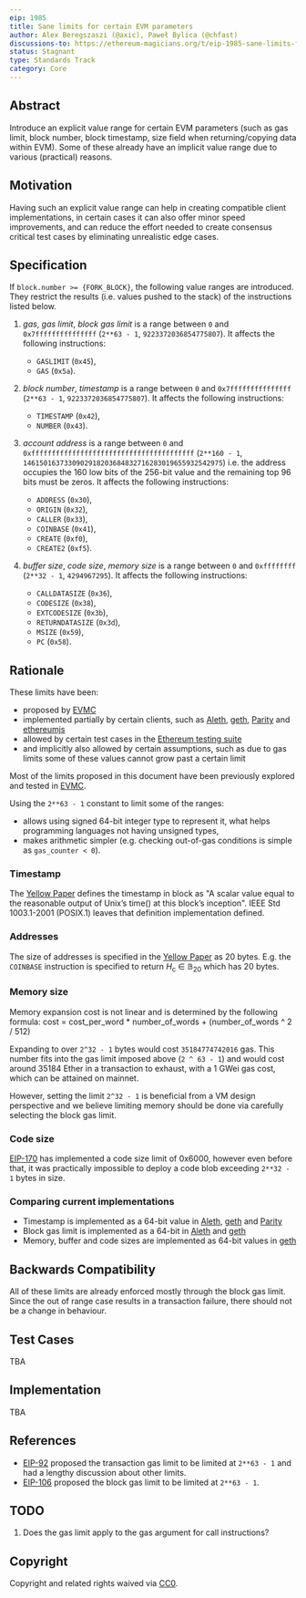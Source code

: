 ```yaml
---
eip: 1985
title: Sane limits for certain EVM parameters
author: Alex Beregszaszi (@axic), Paweł Bylica (@chfast)
discussions-to: https://ethereum-magicians.org/t/eip-1985-sane-limits-for-certain-evm-parameters/3224
status: Stagnant
type: Standards Track
category: Core
---
```


## Abstract

Introduce an explicit value range for certain EVM parameters
(such as gas limit, block number, block timestamp, size field when returning/copying data within EVM).
Some of these already have an implicit value range due to various (practical) reasons.

## Motivation

Having such an explicit value range can help in creating compatible client implementations,
in certain cases it can also offer minor speed improvements,
and can reduce the effort needed to create consensus critical test cases
by eliminating unrealistic edge cases.

## Specification

If `block.number >= {FORK_BLOCK}`, the following value ranges are introduced.
They restrict the results (i.e. values pushed to the stack) of the instructions listed below.

1. *gas*, *gas limit*, *block gas limit*
   is a range between `0` and `0x7fffffffffffffff` (`2**63 - 1`, `9223372036854775807`).
   It affects the following instructions:
   - `GASLIMIT` (`0x45`),
   - `GAS` (`0x5a`).

2. *block number*, *timestamp*
   is a range between `0` and `0x7fffffffffffffff` (`2**63 - 1`, `9223372036854775807`).
   It affects the following instructions:
   - `TIMESTAMP` (`0x42`),
   - `NUMBER` (`0x43`).

3. *account address*
   is a range between `0` and `0xffffffffffffffffffffffffffffffffffffffff` (`2**160 - 1`, `1461501637330902918203684832716283019655932542975`)
   i.e. the address occupies the 160 low bits of the 256-bit value and the remaining top 96 bits must be zeros.
   It affects the following instructions:
   - `ADDRESS` (`0x30`),
   - `ORIGIN` (`0x32`),
   - `CALLER` (`0x33`),
   - `COINBASE` (`0x41`),
   - `CREATE` (`0xf0`),
   - `CREATE2` (`0xf5`).

4. *buffer size*, *code size*, *memory size*
   is a range between `0` and `0xffffffff` (`2**32 - 1`, `4294967295`).
   It affects the following instructions:
   - `CALLDATASIZE` (`0x36`),
   - `CODESIZE` (`0x38`),
   - `EXTCODESIZE` (`0x3b`),
   - `RETURNDATASIZE` (`0x3d`),
   - `MSIZE` (`0x59`),
   - `PC` (`0x58`).


## Rationale

These limits have been:
- proposed by [EVMC]
- implemented partially by certain clients, such as [Aleth], [geth], [Parity] and [ethereumjs]
- allowed by certain test cases in the [Ethereum testing suite]
- and implicitly also allowed by certain assumptions, such as due to gas limits some of these values cannot grow past a certain limit

Most of the limits proposed in this document have been previously explored and tested in [EVMC].

Using the `2**63 - 1` constant to limit some of the ranges:
- allows using signed 64-bit integer type to represent it,
  what helps programming languages not having unsigned types,
- makes arithmetic simpler (e.g. checking out-of-gas conditions is simple as `gas_counter < 0`).

### Timestamp

The [Yellow Paper] defines the timestamp in block as "A scalar value equal to the reasonable output of Unix’s time() at this block’s inception".
IEEE Std 1003.1-2001 (POSIX.1) leaves that definition implementation defined.

### Addresses

The size of addresses is specified in the [Yellow Paper] as 20 bytes.
E.g. the `COINBASE` instruction is specified to return *H*<sub>c</sub> ∈ 𝔹<sub>20</sub> which has 20 bytes.

### Memory size

Memory expansion cost is not linear and is determined by the following formula:
        cost = cost_per_word * number_of_words + (number_of_words ^ 2 / 512)

Expanding to over `2^32 - 1` bytes would cost `35184774742016` gas. This number fits into the gas limit imposed above (`2 ^ 63 - 1`) and would cost around 35184 Ether in a transaction to exhaust, with a 1 GWei gas cost, which can be attained on mainnet.

However, setting the limit `2^32 - 1` is beneficial from a VM design perspective and we believe limiting memory should be done via carefully selecting the block gas limit.

### Code size

[EIP-170](./eip-170.md) has implemented a code size limit of 0x6000, however even before that, it was practically impossible to deploy a code blob exceeding `2**32 - 1` bytes in size.

### Comparing current implementations

- Timestamp is implemented as a 64-bit value in [Aleth], [geth] and [Parity]
- Block gas limit is implemented as a 64-bit in [Aleth] and [geth]
- Memory, buffer and code sizes are implemented as 64-bit values in [geth]

## Backwards Compatibility

All of these limits are already enforced mostly through the block gas limit. Since the out of range case results in a transaction failure, there should not be a change in behaviour.

## Test Cases

TBA

## Implementation

TBA

## References

- [EIP-92](https://github.com/ethereum/EIPs/issues/92) proposed the transaction gas limit to be limited at `2**63 - 1` and had a lengthy discussion about other limits.
- [EIP-106](https://github.com/ethereum/EIPs/issues/106) proposed the block gas limit to be limited at `2**63 - 1`.

## TODO

1. Does the gas limit apply to the gas argument for call instructions?

## Copyright
Copyright and related rights waived via [CC0](../LICENSE.md).

[EVMC]: https://github.com/ethereum/evmc
[Aleth]: https://github.com/ethereum/aleth
[geth]: https://github.com/ethereum/go-ethereum
[Parity]: https://github.com/paritytech/parity-ethereum
[ethereumjs]: https://github.com/ethereumjs
[Ethereum testing suite]: https://github.com/ethereum/tests
[Yellow Paper]: https://github.com/ethereum/yellowpaper
